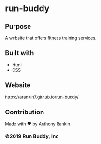 # run-buddy

## Purpose
A website that offers fitness training services.

## Built with
* Html
* CSS

## Website
https://arankin7.github.io/run-buddy/

## Contribution 
Made with ❤️ by Anthony Rankin

### ©️2019 Run Buddy, Inc 
